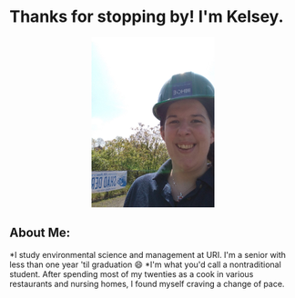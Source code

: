 # Thanks for stopping by! I'm Kelsey.

<p align="center">
  <img height="300" src="https://github.com/KelseyTichenor/NRS528_Class/blob/main/Images/Yours%20Truly.jpg?raw=true">
</p>

## **About Me:**

*I study environmental science and management at URI. I'm a senior with less than one year 'til graduation :smile:
*I'm what you'd call a nontraditional student. After spending most of my twenties as a cook in various restaurants and nursing homes, I found myself craving a change of pace.

